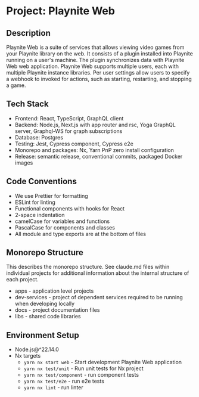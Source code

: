 # Project: Playnite Web

## Description

Playnite Web is a suite of services that allows viewing video games from your Playnite library on the web. It consists of a plugin installed into Playnite running on a user's machine. The plugin synchronizes data with Playnite Web web application. Playnite Web supports multiple users, each with multiple Playnite instance libraries. Per user settings allow users to specify a webhook to invoked for actions, such as starting, restarting, and stopping a game.

## Tech Stack

- Frontend: React, TypeScript, GraphQL client
- Backend: Node.js, Next.js with app router and rsc, Yoga GraphQL server, Graphql-WS for graph subscriptions
- Database: Postgres
- Testing: Jest, Cypress component, Cypress e2e
- Monorepo and packages: Nx, Yarn PnP zero install configuration
- Release: semantic release, conventional commits, packaged Docker images

## Code Conventions

- We use Prettier for formatting
- ESLint for linting
- Functional components with hooks for React
- 2-space indentation
- camelCase for variables and functions
- PascalCase for components and classes
- All module and type exports are at the bottom of files

## Monorepo Structure

This describes the monorepo structure. See claude.md files within individual projects for additional information about the internal structure of each project.

- apps - application level projects
- dev-services - project of dependent services required to be running when developing locally
- docs - project documentation files
- libs - shared code libraries

## Environment Setup

- Node.js@^22.14.0
- Nx targets
  - `yarn nx start web` - Start development Playnite Web application
  - `yarn nx test/unit` - Run unit tests for Nx project
  - `yarn nx test/component` - run component tests
  - `yarn nx test/e2e` - run e2e tests
  - `yarn nx lint` - run linter

